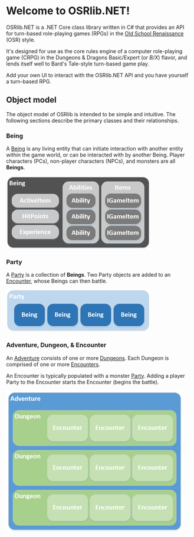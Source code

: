 # Welcome to OSRlib.NET!

OSRlib.NET is a .NET Core class library written in C# that provides an API for turn-based role-playing games (RPGs) in the [Old School Renaissance](https://en.wikipedia.org/wiki/Old_School_Renaissance) (OSR) style.

It's designed for use as the core rules engine of a computer role-playing game (CRPG) in the Dungeons & Dragons Basic/Expert (or *B/X*) flavor, and lends itself well to Bard's Tale-style turn-based game play.

Add your own UI to interact with the OSRlib.NET API and you have yourself a turn-based RPG.

## Object model

The object model of OSRlib is intended to be simple and intuitive. The following sections describe the primary classes and their relationships.

### Being

A [Being](/api/osrlib.Core.Being.html) is any living entity that can initiate interaction with another entity within the game world, or can be interacted with by another Being. Player characters (PCs), non-player characters (NPCs), and monsters are all **Beings**.

![OSRlib Being diagram](./images/being_sm.png)

### Party

A [Party](/api/osrlib.Core.Party.html) is a collection of **Beings**. Two Party objects are added to an [Encounter](#adventure-dungeon--encounter), whose Beings can then battle.

![OSRlib Party diagram](./images/party_sm.png)

### Adventure, Dungeon, & Encounter

An [Adventure](/api/osrlib.Core.Adventure.html) consists of one or more [Dungeons](/api/osrlib.Core.Dungeon.html). Each Dungeon is comprised of one or more [Encounters](/api/osrlib.Core.Encounter.html).

An Encounter is typically populated with a monster [Party](#party). Adding a player Party to the Encounter starts the Encounter (begins the battle).

![OSRlib Adventure diagram](./images/adventure_sm.png)
